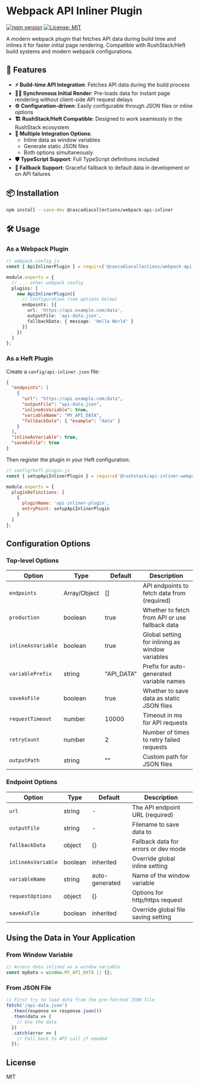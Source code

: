 # Webpack API Inliner Plugin

[![npm version](https://badge.fury.io/js/%40cascadiacollections%2Fwebpack-api-inliner.svg)](https://badge.fury.io/js/%40cascadiacollections%2Fwebpack-api-inliner)
[![License: MIT](https://img.shields.io/badge/License-MIT-yellow.svg)](https://opensource.org/licenses/MIT)

A modern webpack plugin that fetches API data during build time and inlines it for faster initial page rendering. Compatible with RushStack/Heft build systems and modern webpack configurations.

## 🚀 Features

- **⚡ Build-time API Integration**: Fetches API data during the build process
- **🏃‍♂️ Synchronous Initial Render**: Pre-loads data for instant page rendering without client-side API request delays  
- **⚙️ Configuration-driven**: Easily configurable through JSON files or inline options
- **🏗️ RushStack/Heft Compatible**: Designed to work seamlessly in the RushStack ecosystem
- **🔧 Multiple Integration Options**:
  - Inline data as window variables
  - Generate static JSON files  
  - Both options simultaneously
- **🛡️ TypeScript Support**: Full TypeScript definitions included
- **🔄 Fallback Support**: Graceful fallback to default data in development or on API failures

## 📦 Installation

```bash
npm install --save-dev @cascadiacollections/webpack-api-inliner
```

## 🛠️ Usage

### As a Webpack Plugin

```typescript
// webpack.config.js
const { ApiInlinerPlugin } = require('@cascadiacollections/webpack-api-inliner');

module.exports = {
  // ... other webpack config
  plugins: [
    new ApiInlinerPlugin({
      // Configuration (see options below)
      endpoints: [{
        url: 'https://api.example.com/data',
        outputFile: 'api-data.json',
        fallbackData: { message: 'Hello World' }
      }]
    })
  ]
};
```

### As a Heft Plugin

Create a `config/api-inliner.json` file:

```json
{
  "endpoints": [
    {
      "url": "https://api.example.com/data",
      "outputFile": "api-data.json",
      "inlineAsVariable": true,
      "variableName": "MY_API_DATA",
      "fallbackData": { "example": "data" }
    }
  ],
  "inlineAsVariable": true,
  "saveAsFile": true
}
```

Then register the plugin in your Heft configuration:

```js
// config/heft.plugin.js
const { setupApiInlinerPlugin } = require('@rushstack/api-inliner-webpack-plugin/lib/heft-plugin');

module.exports = {
  pluginDefinitions: [
    {
      pluginName: 'api-inliner-plugin',
      entryPoint: setupApiInlinerPlugin
    }
  ]
};
```

## Configuration Options

### Top-level Options

| Option | Type | Default | Description |
|--------|------|---------|-------------|
| `endpoints` | Array/Object | [] | API endpoints to fetch data from (required) |
| `production` | boolean | true | Whether to fetch from API or use fallback data |
| `inlineAsVariable` | boolean | true | Global setting for inlining as window variables |
| `variablePrefix` | string | "API_DATA" | Prefix for auto-generated variable names |
| `saveAsFile` | boolean | true | Whether to save data as static JSON files |
| `requestTimeout` | number | 10000 | Timeout in ms for API requests |
| `retryCount` | number | 2 | Number of times to retry failed requests |
| `outputPath` | string | "" | Custom path for JSON files |

### Endpoint Options

| Option | Type | Default | Description |
|--------|------|---------|-------------|
| `url` | string | - | The API endpoint URL (required) |
| `outputFile` | string | - | Filename to save data to |
| `fallbackData` | object | {} | Fallback data for errors or dev mode |
| `inlineAsVariable` | boolean | inherited | Override global inline setting |
| `variableName` | string | auto-generated | Name of the window variable |
| `requestOptions` | object | {} | Options for http/https request |
| `saveAsFile` | boolean | inherited | Override global file saving setting |

## Using the Data in Your Application

### From Window Variable

```typescript
// Access data inlined as a window variable
const myData = window.MY_API_DATA || {};
```

### From JSON File

```typescript
// First try to load data from the pre-fetched JSON file
fetch('/api-data.json')
  .then(response => response.json())
  .then(data => {
    // Use the data
  })
  .catch(error => {
    // Fall back to API call if needed
  });
```

## License

MIT